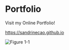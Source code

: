 # Portfolio
Visit my Online Portfolio!

https://sandrinecao.github.io

![Figure 1-1](	https://res.cloudinary.com/dkyqbngya/image/upload/v1592561591/eursrsqyomdcrfynwrnj.png "Portfolio")
